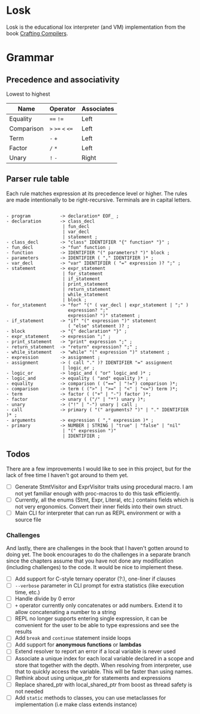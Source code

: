 # Losk

Losk is the educational lox interpreter (and VM) implementation from the book
[Crafting Compilers](https://craftinginterpreters.com/).

# Grammar

## Precedence and associativity

Lowest to highest

| Name       | Operator          | Associates |
|------------|-------------------|------------|
| Equality   | `==` `!=`         | Left       |
| Comparison | `>` `>=` `<` `<=` | Left       |
| Term       | `-` `+`           | Left       |
| Factor     | `/` `*`           | Left       |
| Unary      | `!` `-`           | Right      |

## Parser rule table

Each rule matches expression at its precedence level or higher.
The rules are made intentionally to be right-recursive.
Terminals are in capital letters.

```

- program           -> declaration* EOF_ ;
- declaration       -> class_decl
                     | fun_decl 
                     | var_decl
                     | statement ;
- class_decl        -> "class" IDENTIFIER "{" function* "}" ;
- fun_decl          -> "fun" function ;
- function          -> IDENTIFIER "(" parameters? ")" block ;
- parameters        -> IDENTIFIER ( "," IDENTIFIER )* ;
- var_decl          -> "var" IDENTIFIER ( "=" expression )? ";" ;
- statement         -> expr_statement
                     | for_statement
                     | if_statement
                     | print_statement
                     | return_statement
                     | while_statement 
                     | block ;
- for_statement     -> "for" "(" ( var_decl | expr_statement | ";" )
                       expression? ";"
                       expression? ")" statement ;
- if_statement      -> "if" "(" expression ")" statement
                       ( "else" statement )? ;
- block             -> "{" declaration* "}" ;
- expr_statement    -> expression ";" ;
- print_statement   -> "print" expression ";" ;
- return_statement  -> "return" expression? ";" ;
- while_statement   -> "while" "(" expression ")" statement ;
- expression        -> assignment ;
- assignment        -> ( call "." )? IDENTIFIER "=" assignment
                     | logic_or ;
- logic_or          -> logic_and ( "or" logic_and )* ;
- logic_and         -> equality ( "and" equality )* ;
- equality          -> comparison ( ("==" | "!=") comparison )*;
- comparison        -> term ( (">" | ">=" | "<" | "<=") term )*;
- term              -> factor ( ("+" | "-") factor )*;
- factor            -> unary ( ("/" | "*") unary )*;
- unary             -> ("!" | "-") unary | call ;
- call              -> primary ( "(" arguments? ")" | "." IDENTIFIER )* ;
- arguments         -> expression ( "," expression )* ;
- primary           -> NUMBER | STRING | "true" | "false" | "nil"
                     | "(" expression ")"
                     | IDENTIFIER ;

```

## Todos

There are a few improvements I would like to see in this project, but for the lack of free time I haven't got around to
them yet.

- [ ] Generate StmtVisitor and ExprVisitor traits using procedural macro. I am not yet familiar enough with 
      proc-macros to do this task efficiently.
- [ ] Currently, all the enums (Stmt, Expr, Literal, etc.) contains fields which is not very ergonomics. Convert their
      inner fields into their own struct.
- [ ] Main CLI for interpreter that can run as REPL environment or with a source file

### Challenges

And lastly, there are challenges in the book that I haven't gotten around to doing yet. The book encourages to do the
challenges in a separate branch since the chapters assume that you have not done any modification (including challenges)
to the code. It would be nice to implement these.

- [ ] Add support for C-style ternary operator (?:), one-liner if clauses
- [ ] `--verbose` parameter in CLI prompt for extra statistics (like execution time, etc.)
- [ ] Handle divide by 0 error
- [ ] `+` operator currently only concatenates or add numbers. Extend it to allow concatenating a number to a string
- [ ] REPL no longer supports entering single expression, it can be convenient for the user to be able to type expressions
      and see the results
- [ ] Add `break` and `continue` statement inside loops
- [ ] Add support for **anonymous functions** or **lambdas**
- [ ] Extend resolver to report an error if a local variable is never used
- [ ] Associate a unique index for each local variable declared in a scope and store that together with the depth.
      When resolving from interpreter, use that to quickly access the variable. This will be faster than using names.
- [ ] Rethink about using unique_ptr for statements and expressions
- [ ] Replace shared_ptr with local_shared_ptr from boost as thread safety is not needed
- [ ] Add `static` methods to classes, you can use metaclasses for implementation (i.e make class extends instance)